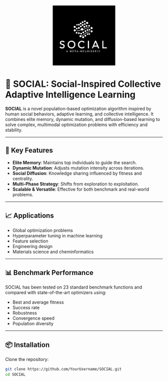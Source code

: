 <p align="center">
  <img src="SOCIAL.png" alt="SOCIAL Logo" width="200"/>
</p>


# 🤝 SOCIAL: Social-Inspired Collective Adaptive Intelligence Learning

**SOCIAL** is a novel population-based optimization algorithm inspired by human social behaviors, adaptive learning, and collective intelligence. It combines elite memory, dynamic mutation, and diffusion-based learning to solve complex, multimodal optimization problems with efficiency and stability.

---

## 🚀 Key Features

- **Elite Memory**: Maintains top individuals to guide the search.
- **Dynamic Mutation**: Adjusts mutation intensity across iterations.
- **Social Diffusion**: Knowledge sharing influenced by fitness and centrality.
- **Multi-Phase Strategy**: Shifts from exploration to exploitation.
- **Scalable & Versatile**: Effective for both benchmark and real-world problems.

---

## 📈 Applications

- Global optimization problems  
- Hyperparameter tuning in machine learning  
- Feature selection  
- Engineering design  
- Materials science and cheminformatics

---

## 📊 Benchmark Performance

SOCIAL has been tested on 23 standard benchmark functions and compared with state-of-the-art optimizers using:

- Best and average fitness  
- Success rate  
- Robustness  
- Convergence speed  
- Population diversity

---

## 📦 Installation

Clone the repository:

```bash
git clone https://github.com/YourUsername/SOCIAL.git
cd SOCIAL
